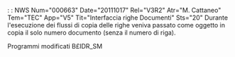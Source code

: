  :  : NWS Num="000663" Date="20111017" Rel="V3R2" Atr="M. Cattaneo" Tem="TEC" App="V5" Tit="Interfaccia righe Documenti" Sts="20"
Durante l'esecuzione dei flussi di copia delle righe veniva passato come oggetto in copia il solo numero documento (senza il numero di riga).

Programmi modificati
B£IDR_SM
